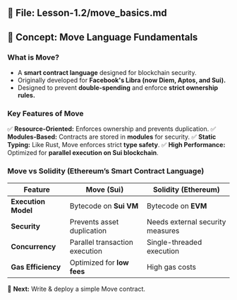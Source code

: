 ## **📄 File: Lesson-1.2/move_basics.md**

## **📖 Concept: Move Language Fundamentals**
### **What is Move?**
- A **smart contract language** designed for blockchain security.
- Originally developed for **Facebook's Libra (now Diem, Aptos, and Sui).**
- Designed to prevent **double-spending** and enforce **strict ownership rules.**

### **Key Features of Move**
✅ **Resource-Oriented:** Enforces ownership and prevents duplication.
✅ **Modules-Based:** Contracts are stored in **modules** for security.
✅ **Static Typing:** Like Rust, Move enforces strict **type safety**.
✅ **High Performance:** Optimized for **parallel execution on Sui blockchain**.

### **Move vs Solidity** (Ethereum’s Smart Contract Language)
| Feature         | Move (Sui)       | Solidity (Ethereum) |
|---------------|----------------|-----------------|
| **Execution Model** | Bytecode on **Sui VM** | Bytecode on **EVM** |
| **Security**  | Prevents asset duplication | Needs external security measures |
| **Concurrency** | Parallel transaction execution | Single-threaded execution |
| **Gas Efficiency** | Optimized for **low fees** | High gas costs |

📌 **Next:** Write & deploy a simple Move contract.